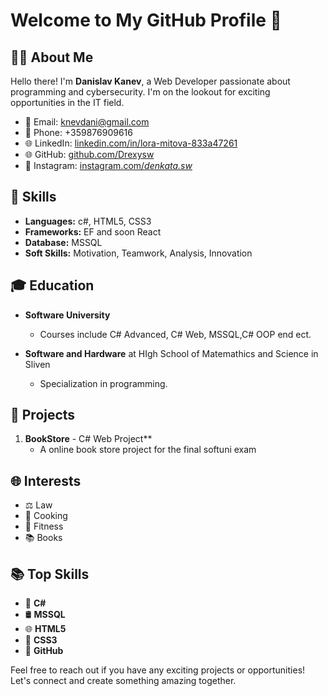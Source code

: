 # Welcome to My GitHub Profile 👋

## 👨‍💻 About Me
Hello there! I'm **Danislav Kanev**, a Web Developer passionate about programming and cybersecurity. I'm on the lookout for exciting opportunities in the IT field. 

- 📧 Email: knevdani@gmail.com
- 📱 Phone: +359876909616
- 🌐 LinkedIn: [linkedin.com/in/lora-mitova-833a47261](https://www.linkedin.com/in/lora-mitova-833a47261)
- 🌐 GitHub: [github.com/Drexysw](https://github.com/Drexysw)
- 📘 Instagram: [instagram.com/_denkata.sw_](https://www.instagram.com/_denkata.sw_/)
  
## 🚀 Skills
- **Languages:** c#, HTML5, CSS3
- **Frameworks:** EF and soon React
- **Database:** MSSQL
- **Soft Skills:** Motivation, Teamwork, Analysis, Innovation

## 🎓 Education
- **Software University** 
  - Courses include C# Advanced, C# Web, MSSQL,C# OOP end ect.

- **Software and Hardware** at HIgh School of Matemathics and Science in Sliven
  - Specialization in programming.

## 💼 Projects
1. **BookStore** - C# Web Project** 
   - A online book store project for the final softuni exam

## 🌐 Interests
- ⚖️ Law
- 🍳 Cooking
- 💪 Fitness
- 📚 Books

## 📚 Top Skills
- 🐍 **C#**
- 🛢  **MSSQL**
- 🌐 **HTML5** 
- 🎨 **CSS3** 
- 🐙 **GitHub** 





Feel free to reach out if you have any exciting projects or opportunities! Let's connect and create something amazing together.

